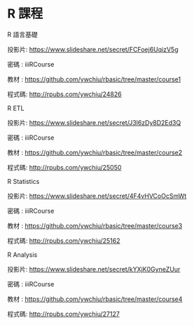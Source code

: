 R 課程
======
R 語言基礎

投影片: https://www.slideshare.net/secret/FCFoej6UqizV5g

密碼  : iiiRCourse

教材  : https://github.com/ywchiu/rbasic/tree/master/course1

程式碼: http://rpubs.com/ywchiu/24826



R ETL

投影片: https://www.slideshare.net/secret/J3l6zDy8D2Ed3Q

密碼  : iiiRCourse

教材  : https://github.com/ywchiu/rbasic/tree/master/course2

程式碼: http://rpubs.com/ywchiu/25050



R Statistics

投影片: https://www.slideshare.net/secret/4F4vHVCoOcSmWt

密碼  : iiiRCourse

教材  : https://github.com/ywchiu/rbasic/tree/master/course3

程式碼: http://rpubs.com/ywchiu/25162


R Analysis

投影片: https://www.slideshare.net/secret/kYXjK0GyneZUur

密碼  : iiiRCourse

教材  : https://github.com/ywchiu/rbasic/tree/master/course4

程式碼: http://rpubs.com/ywchiu/27127